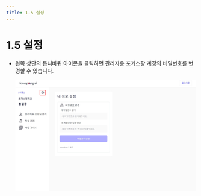 ```yaml
---
title: 1.5 설정
---
```

# 1.5 설정

* 왼쪽 상단의 톱니바퀴 아이콘을 클릭하면 관리자용 포커스팡 계정의 비밀번호를 변경할 수 있습니다.

  ![](/img/manager_1-5.jpg)

